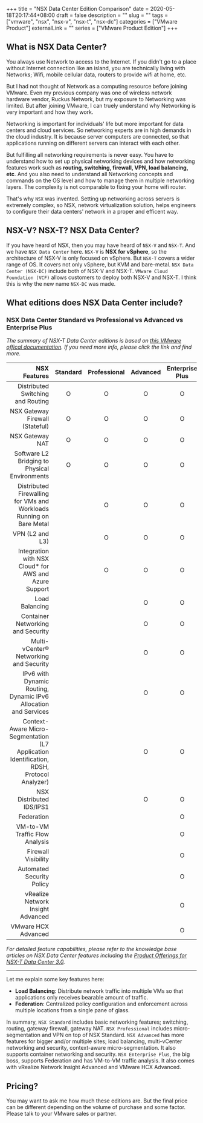 +++
title = "NSX Data Center Edition Comparison"
date = 2020-05-18T20:17:44+08:00
draft = false
description = ""
slug = ""
tags = ["vmware", "nsx", "nsx-v", "nsx-t", "nsx-dc"]
categories = ["VMware Product"]
externalLink = ""
series = ["VMware Product Edition"]
+++

## What is NSX Data Center?

You always use Network to access to the Internet. If you didn't go to a place without Internet connection like an island, you are technically living with Networks; Wifi, mobile cellular data, routers to provide wifi at home, etc.

But I had not thought of Network as a computing resource before joining VMware. Even my previous company was one of wireless network hardware vendor, Ruckus Network, but my exposure to Networking was limited. But after joining VMware, I can truely understand why Networking is very important and how they work.

Networking is important for individuals' life but more important for data centers and cloud services. So networking experts are in high demands in the cloud industry. It is because server computers are connected, so that applications running on different servers can interact with each other.

But fulfilling all networking requirements is never easy. You have to understand how to set up physical networking devices and how networking features work such as **routing, switching, firewall, VPN, load balancing, etc**. And you also need to understand all Networking concepts and commands on the OS level and how to manage them in multiple networking layers. The complexity is not comparable to fixing your home wifi router.

That's why `NSX` was invented. Setting up networking across servers is extremely complex, so NSX, network virtualization solution, helps engineers to configure their data centers' network in a proper and efficent way.

## NSX-V? NSX-T? NSX Data Center?

If you have heard of NSX, then you may have heard of `NSX-V` and `NSX-T`. And we have `NSX Data Center` here. `NSX-V` is **NSX for vSphere**, so the architecture of NSX-V is only focused on vSphere. But `NSX-T` covers a wider range of OS. It covers not only vSphere, but KVM and bare-metal. `NSX Data Center (NSX-DC)` include both of NSX-V and NSX-T. `VMware Cloud Foundation (VCF)` allows customers to deploy both NSX-V and NSX-T. I think this is why the new name `NSX-DC` was made.

## What editions does NSX Data Center include?

### NSX Data Center Standard vs Professional vs Advanced vs Enterprise Plus

*The summary of NSX-T Data Center editions is based on [this VMware offical documentation](https://www.vmware.com/content/dam/digitalmarketing/vmware/en/pdf/products/nsx/vmware-nsx-datasheet.pdf). If you need more info, please click the link and find more.*

| NSX Features | Standard | Professional | Advanced | Enterprise Plus |
| ---: | :---: | :---: | :---: | :---: |
| Distributed Switching and Routing | O | O | O | O |
| NSX Gateway Firewall (Stateful) | O | O | O | O |
| NSX Gateway NAT | O | O | O | O |
| Software L2 Bridging to Physical Environments | O | O | O | O |
| Distributed Firewalling for VMs and Workloads Running on Bare Metal | | O | O | O |
| VPN (L2 and L3) | | O | O | O |
| Integration with NSX Cloud* for AWS and Azure Support | | O | O | O |
| Load Balancing | | | O | O |
| Container Networking and Security | | | O | O |
| Multi-vCenter® Networking and Security | | | O | O |
| IPv6 with Dynamic Routing, Dynamic IPv6 Allocation and Services | | | O | O |
| Context-Aware Micro-Segmentation (L7 Application Identification, RDSH, Protocol Analyzer) | | | O | O |
| NSX Distributed IDS/IPS1 | | | O | O |
| Federation | | | | O |
| VM-to-VM Traffic Flow Analysis | | | | O |
| Firewall Visibility | | | | O |
| Automated Security Policy | | | | O |
| vRealize Network Insight Advanced | | | | O |
| VMware HCX Advanced | | | | O |

*For detailed feature capabilities, please refer to the knowledge base articles on NSX Data Center features including the [Product Offerings for NSX-T Data Center 3.0](https://kb.vmware.com/s/article/78223).*

---
Let me explain some key features here:

* **Load Balancing**: Distribute network traffic into multiple VMs so that applications only receives bearable amount of traffic.
* **Federation**: Centralized policy configuration and enforcement across multiple locations from a single pane of glass.

In summary, `NSX Standard` includes basic networking features; switching, routing, gateway firewall, gateway NAT. `NSX Professional` includes micro-segmentation and VPN on top of NSX Standard. `NSX Advanced` has more features for bigger and/or multiple sites; load balancing, multi-vCenter networking and security, context-aware micro-segmentation. It also supports container networking and security. `NSX Enterprise Plus`, the big boss, supports Federation and has VM-to-VM traffic analysis. It also comes with vRealize Network Insight Advanced and VMware HCX Advanced.

## Pricing?

You may want to ask me how much these editions are. But the final price can be different depending on the volume of purchase and some factor. Please talk to your VMware sales or partner.
